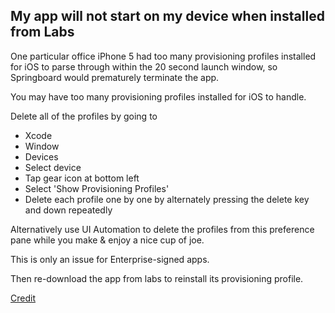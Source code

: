 ## My app will not start on my device when installed from Labs

One particular office iPhone 5 had too many provisioning profiles installed
for iOS to parse through within the 20 second launch window, so Springboard
would prematurely terminate the app.

You may have too many provisioning profiles installed for iOS to handle.

Delete all of the profiles by going to

* Xcode
* Window
* Devices
* Select device
* Tap gear icon at bottom left
* Select 'Show Provisioning Profiles'
* Delete each profile one by one by alternately pressing the delete key and down repeatedly

Alternatively use UI Automation to delete the profiles from this preference pane
while you make & enjoy a nice cup of joe.

This is only an issue for Enterprise-signed apps.

Then re-download the app from labs to reinstall its provisioning profile.

[Credit](http://stackoverflow.com/a/33045154)
